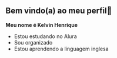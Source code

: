 ## Bem vindo(a) ao meu perfil🌻


**Meu nome é Kelvin Henrique** 


- Estou estudando no Alura
- Sou organizado
- Estou aprendendo a linguagem inglesa
  
 
  
  
